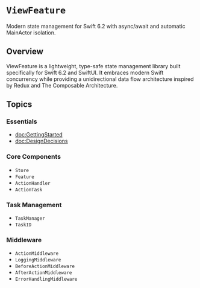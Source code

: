 # ``ViewFeature``

Modern state management for Swift 6.2 with async/await and automatic MainActor isolation.

## Overview

ViewFeature is a lightweight, type-safe state management library built specifically for Swift 6.2 and SwiftUI. It embraces modern Swift concurrency while providing a unidirectional data flow architecture inspired by Redux and The Composable Architecture.

## Topics

### Essentials

- <doc:GettingStarted>
- <doc:DesignDecisions>

### Core Components

- ``Store``
- ``Feature``
- ``ActionHandler``
- ``ActionTask``

### Task Management

- ``TaskManager``
- ``TaskID``

### Middleware

- ``ActionMiddleware``
- ``LoggingMiddleware``
- ``BeforeActionMiddleware``
- ``AfterActionMiddleware``
- ``ErrorHandlingMiddleware``
